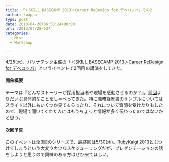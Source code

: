 ```yaml
---
title: 「＜SKILL BASECAMP 2013＞Career ReDesign for デベロッパ」その2
author: kwappa
type: post
date: 2013-04-28T06:58:24+00:00
url: /2013/04/28/537
categories:
  - Misc
  - Workshop

---
```

4/25(木)、パソナテック主催の「<a href="http://www.pasonatech.co.jp/event/index.jsp?no=3858" target="_blank">＜SKILL BASECAMP 2013＞Career ReDesign for デベロッパ</a>」というイベントで2回目の講演をしてきた。

<script async class="speakerdeck-embed" data-id="32d627908fce0130bdc91231390801be" data-ratio="1.33333333333333" src="//speakerdeck.com/assets/embed.js"></script>

<!--more-->

#### 開催概要

テーマは『どんなストーリーが採用担当者や現場を感動させるのか？』。<a href="http://www.pasonatech.co.jp/event/index.jsp?no=3853" target="_blank">前回</a>よりだいぶ具体的なことをしゃべってきた。特に職務経歴書のサンプルについてはスライド以外にもいくつか見てもらったり、それについて質問を受けたりもしたので、現場で聞いてくれた人にはもうちょっと情報が多く伝わったのではないかと思う。



#### 次回予告

このイベントは全3回のシリーズで、<a href="http://www.pasonatech.co.jp/event/index.jsp?no=3884" target="_blank">最終回</a>は5/30(木)。<a href="http://rubykaigi.org/2013" target="_blank">RubyKaigi 2013</a>とぶつけてしまうという大変ウカツなスケジューリングだが、プレゼンテーションの話をしようと思うので興味のある方はぜひ来てほしい。
